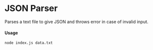 # JSON Parser
Parses a text file to give JSON and throws error in case of invalid input.

#### Usage
```
node index.js data.txt
```
